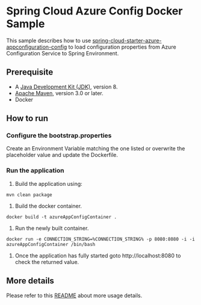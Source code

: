 # Spring Cloud Azure Config Docker Sample

This sample describes how to use [spring-cloud-starter-azure-appconfiguration-config](../../spring-cloud-azure-starters/spring-cloud-starter-azure-appconfiguration-config/) to load configuration properties from Azure Configuration Service to Spring Environment.

## Prerequisite

* A [Java Development Kit (JDK)](https://docs.microsoft.com/java/azure/jdk/?view=azure-java-stable), version 8.
* [Apache Maven](http://maven.apache.org/), version 3.0 or later.
* Docker

## How to run

### Configure the bootstrap.properties

Create an Environment Variable matching the one listed or overwrite the placeholder value and update the Dockerfile.

### Run the application

1. Build the application using:

```console
mvn clean package
```

1. Build the docker container.

```console
docker build -t azureAppConfigContainer .
```

1. Run the newly built container.

```console
docker run -e CONNECTION_STRING=%CONNECTION_STRING% -p 8080:8080 -i -i azureAppConfigContainer /bin/bash
```

1. Once the application has fully started goto http://localhost:8080 to check the returned value.

## More details

Please refer to this [README](../../spring-cloud-azure-starters/spring-cloud-starter-azure-appconfiguration-config/) about more usage details.
